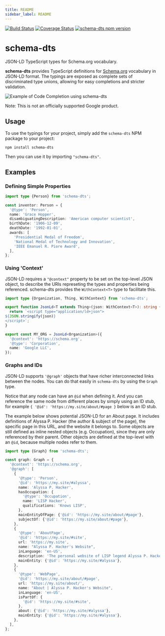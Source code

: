 ```yaml
---
title: README
sidebar_label: README
---
```

[![Build Status](https://github.com/google/schema-dts/actions/workflows/ci.yml/badge.svg)](https://github.com/google/schema-dts/actions/workflows/ci.yml)
[![Coverage Status](https://coveralls.io/repos/github/google/schema-dts/badge.svg?branch=main)](https://coveralls.io/github/google/schema-dts?branch=main)
[![schema-dts npm version](https://badge.fury.io/js/schema-dts.svg)](https://www.npmjs.com/package/schema-dts)

# schema-dts

JSON-LD TypeScript types for Schema.org vocabulary.

**schema-dts** provides TypeScript definitions for
[Schema.org](https://schema.org/) vocabulary in JSON-LD format. The typings are
exposed as complete sets of discriminated type unions, allowing for easy
completions and stricter validation.

![Example of Code Completion using schema-dts](https://raw.githubusercontent.com/google/schema-dts/HEAD/example-1.gif)

Note: This is not an officially supported Google product.

## Usage

To use the typings for your project, simply add the `schema-dts` NPM package to
your project:

```command
npm install schema-dts
```

Then you can use it by importing `"schema-dts"`.

## Examples

### Defining Simple Properties

```ts
import type {Person} from 'schema-dts';

const inventor: Person = {
  '@type': 'Person',
  name: 'Grace Hopper',
  disambiguatingDescription: 'American computer scientist',
  birthDate: '1906-12-09',
  deathDate: '1992-01-01',
  awards: [
    'Presidential Medal of Freedom',
    'National Medal of Technology and Innovation',
    'IEEE Emanuel R. Piore Award',
  ],
};
```

### Using 'Context'

JSON-LD requires a `"@context"` property to be set on the top-level JSON object,
to describe the URIs represeting the types and properties being referenced.
schema-dts provides the `WithContext<T>` type to facilitate this.

```ts
import type {Organization, Thing, WithContext} from 'schema-dts';

export function JsonLd<T extends Thing>(json: WithContext<T>): string {
  return `<script type="application/ld+json">
${JSON.stringify(json)}
</script>`;
}

export const MY_ORG = JsonLd<Organization>({
  '@context': 'https://schema.org',
  '@type': 'Corporation',
  name: 'Google LLC',
});
```

### Graphs and IDs

JSON-LD supports `'@graph'` objects that have richer interconnected links
between the nodes. You can do that easily in `schema-dts` by using the `Graph`
type.

Notice that any node can have an `@id` when defining it. And you can reference
the same node from different places by simply using an ID stub, for example
`{ '@id': 'https://my.site/about/#page }` below is an ID stub.

The example below shows potential JSON-LD for an About page. It includes
definitions of Alyssa P. Hacker (the author & subject of the page), the specific
page in this URL, and the website it belongs to. Some objects are still defined
as inline nested objects (e.g. Occupation), since they are only referenced by
their parent. Other objects are defined at the top-level with an `@id`, because
multiple nodes refer to them.

```ts
import type {Graph} from 'schema-dts';

const graph: Graph = {
  '@context': 'https://schema.org',
  '@graph': [
    {
      '@type': 'Person',
      '@id': 'https://my.site/#alyssa',
      name: 'Alyssa P. Hacker',
      hasOccupation: {
        '@type': 'Occupation',
        name: 'LISP Hacker',
        qualifications: 'Knows LISP',
      },
      mainEntityOfPage: {'@id': 'https://my.site/about/#page'},
      subjectOf: {'@id': 'https://my.site/about/#page'},
    },
    {
      '@type': 'AboutPage',
      '@id': 'https://my.site/#site',
      url: 'https://my.site',
      name: "Alyssa P. Hacker's Website",
      inLanguage: 'en-US',
      description: 'The personal website of LISP legend Alyssa P. Hacker',
      mainEntity: {'@id': 'https://my.site/#alyssa'},
    },
    {
      '@type': 'WebPage',
      '@id': 'https://my.site/about/#page',
      url: 'https://my.site/about/',
      name: "About | Alyssa P. Hacker's Website",
      inLanguage: 'en-US',
      isPartOf: {
        '@id': 'https://my.site/#site',
      },
      about: {'@id': 'https://my.site/#alyssa'},
      mainEntity: {'@id': 'https://my.site/#alyssa'},
    },
  ],
};
```

